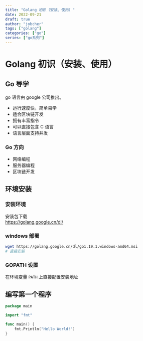 ```yaml
---
title: "Golang 初识（安装、使用）"
date: 2022-09-21
draft: true
author: "jobcher"
tags: ["golang"]
categories: ["go"]
series: ["go系列"]
---
```


# Golang 初识（安装、使用）

## Go 导学

go 语言由 google 公司推出。

- 运行速度快，简单易学
- 适合区块链开发
- 拥有丰富指令
- 可以直接包含 C 语言
- 语言层面支持并发

### Go 方向

- 网络编程
- 服务器编程
- 区块链开发

## 环境安装

### 安装环境

安装包下载  
https://golang.google.cn/dl/

### windows 部署

```sh
wget https://golang.google.cn/dl/go1.19.1.windows-amd64.msi
# 直接安装
```

### GOPATH 设置

在环境变量 `PATH` 上直接配置安装地址

## 编写第一个程序

```go
package main

import "fmt"

func main() {
	fmt.Println("Hello World!")
}
```
